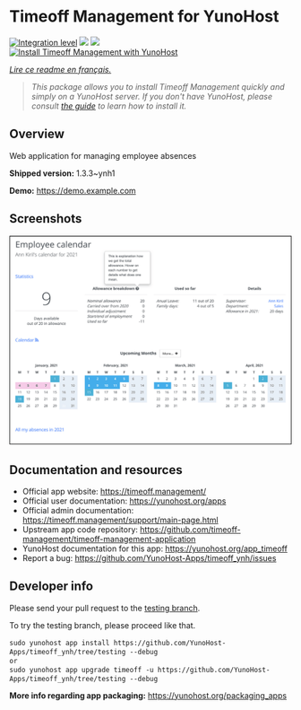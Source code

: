 <!--
N.B.: This README was automatically generated by https://github.com/YunoHost/apps/tree/master/tools/README-generator
It shall NOT be edited by hand.
-->

# Timeoff Management for YunoHost

[![Integration level](https://dash.yunohost.org/integration/timeoff.svg)](https://dash.yunohost.org/appci/app/timeoff) ![](https://ci-apps.yunohost.org/ci/badges/timeoff.status.svg) ![](https://ci-apps.yunohost.org/ci/badges/timeoff.maintain.svg)  
[![Install Timeoff Management with YunoHost](https://install-app.yunohost.org/install-with-yunohost.svg)](https://install-app.yunohost.org/?app=timeoff)

*[Lire ce readme en français.](./README_fr.md)*

> *This package allows you to install Timeoff Management quickly and simply on a YunoHost server.
If you don't have YunoHost, please consult [the guide](https://yunohost.org/#/install) to learn how to install it.*

## Overview

Web application for managing employee absences

**Shipped version:** 1.3.3~ynh1

**Demo:** https://demo.example.com

## Screenshots

![](./doc/screenshots/smartmockups_kkjk5hh4-p-2000.png)

## Documentation and resources

* Official app website: https://timeoff.management/
* Official user documentation: https://yunohost.org/apps
* Official admin documentation: https://timeoff.management/support/main-page.html
* Upstream app code repository: https://github.com/timeoff-management/timeoff-management-application
* YunoHost documentation for this app: https://yunohost.org/app_timeoff
* Report a bug: https://github.com/YunoHost-Apps/timeoff_ynh/issues

## Developer info

Please send your pull request to the [testing branch](https://github.com/YunoHost-Apps/timeoff_ynh/tree/testing).

To try the testing branch, please proceed like that.
```
sudo yunohost app install https://github.com/YunoHost-Apps/timeoff_ynh/tree/testing --debug
or
sudo yunohost app upgrade timeoff -u https://github.com/YunoHost-Apps/timeoff_ynh/tree/testing --debug
```

**More info regarding app packaging:** https://yunohost.org/packaging_apps